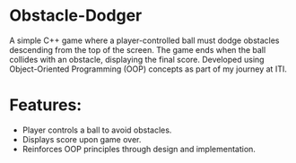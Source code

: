 # Obstacle-Dodger

A simple C++ game where a player-controlled ball must dodge obstacles descending from the top of the screen. The game ends when the ball collides with an obstacle, displaying the final score. Developed using Object-Oriented Programming (OOP) concepts as part of my journey at ITI.

# Features:
- Player controls a ball to avoid obstacles.
- Displays score upon game over.
- Reinforces OOP principles through design and implementation.
